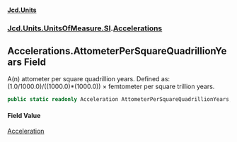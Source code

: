 #### [Jcd.Units](index.md 'index')
### [Jcd.Units.UnitsOfMeasure.SI](Jcd.Units.UnitsOfMeasure.SI.md 'Jcd.Units.UnitsOfMeasure.SI').[Accelerations](Accelerations.md 'Jcd.Units.UnitsOfMeasure.SI.Accelerations')

## Accelerations.AttometerPerSquareQuadrillionYears Field

A(n) attometer per square quadrillion years. Defined as: (1.0/1000.0)/((1000.0)*(1000.0)) × femtometer per square trillion years.

```csharp
public static readonly Acceleration AttometerPerSquareQuadrillionYears;
```

#### Field Value
[Acceleration](Acceleration.md 'Jcd.Units.UnitTypes.Acceleration')